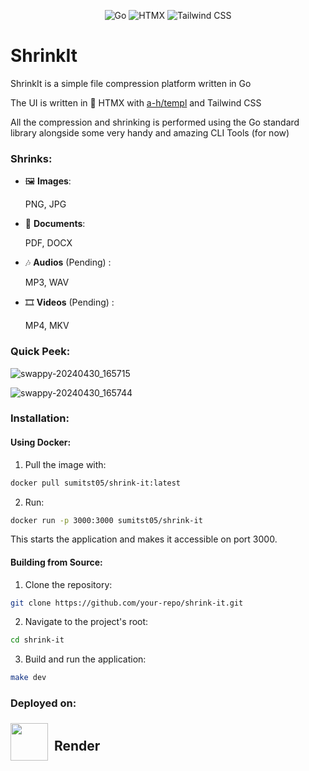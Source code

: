<p align="center">
 <img src="https://img.shields.io/badge/Go-00ADD8?style=for-the-badge&logo=go&logoColor=white" alt="Go" />
 <img src="https://img.shields.io/badge/HTMX-005A9C?style=for-the-badge&logo=htmx&logoColor=white" alt="HTMX" />
 <img src="https://img.shields.io/badge/Tailwind_CSS-38B2AC?style=for-the-badge&logo=tailwind-css&logoColor=white" alt="Tailwind CSS" />
</p>

# ShrinkIt

ShrinkIt is a simple file compression platform written in Go

The UI is written in 🐴 HTMX with [a-h/templ](https://github.com/a-h/templ) and Tailwind CSS

All the compression and shrinking is performed using the Go standard library alongside some very handy and amazing CLI Tools (for now)

### Shrinks:

- 🖼️ **Images**:

  PNG, JPG

- 📄 **Documents**:

  PDF, DOCX

- 🎶 **Audios** (Pending) :

  MP3, WAV

- 🎞️ **Videos** (Pending) :

  MP4, MKV

### Quick Peek:

![swappy-20240430_165715](https://github.com/sumitst05/shrink-it/assets/106669732/5919fcff-a59e-425c-ac2a-bc38c9213422)

![swappy-20240430_165744](https://github.com/sumitst05/shrink-it/assets/106669732/f2b5fb5f-c9e6-4828-9e2b-5d926dd86132)

### Installation:

#### Using Docker:

1. Pull the image with:

```bash
docker pull sumitst05/shrink-it:latest
```

2. Run:

```bash
docker run -p 3000:3000 sumitst05/shrink-it
```

This starts the application and makes it accessible on port 3000.

#### Building from Source:

1. Clone the repository:

```bash
git clone https://github.com/your-repo/shrink-it.git
```

2. Navigate to the project's root:

```bash
cd shrink-it
```

3. Build and run the application:

```bash
make dev
```

### Deployed on:

<a href="https://render.com" style="display: flex; align-items: center; text-decoration: none;">
<img src="https://media.licdn.com/dms/image/D4E0BAQGGDoFoqHtOvA/company-logo_200_200/0/1702595267620/renderco_logo?e=2147483647&v=beta&t=Ywm0UZpTXbiXPopyfCDty8QXSEVz88QWWCwy28qLUyE" width="60" height="60" style="margin-right: 10px;" />

<h2>Render</h2>
</a>
